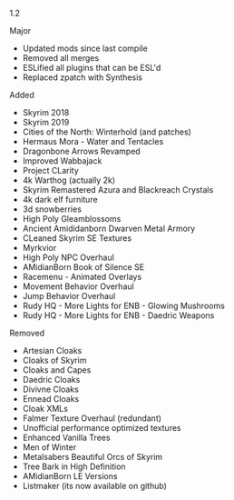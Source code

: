1.2

Major
- Updated mods since last compile
- Removed all merges
- ESLified all plugins that can be ESL'd
- Replaced zpatch with Synthesis

Added
- Skyrim 2018
- Skyrim 2019
- Cities of the North: Winterhold (and patches)
- Hermaus Mora - Water and Tentacles
- Dragonbone Arrows Revamped
- Improved Wabbajack
- Project CLarity
- 4k Warthog (actually 2k)
- Skyrim Remastered Azura and Blackreach Crystals
- 4k dark elf furniture
- 3d snowberries
- High Poly Gleamblossoms
- Ancient Amididanborn Dwarven Metal Armory
- CLeaned Skyrim SE Textures
- Myrkvior
- High Poly NPC Overhaul
- AMidianBorn Book of Silence SE
- Racemenu - Animated Overlays
- Movement Behavior Overhaul
- Jump Behavior Overhaul
- Rudy HQ - More Lights for ENB - Glowing Mushrooms
- Rudy HQ - More Lights for ENB - Daedric Weapons

Removed
- Artesian Cloaks
- Cloaks of Skyrim
- Cloaks and Capes
- Daedric Cloaks
- Divivne Cloaks
- Ennead Cloaks
- Cloak XMLs
- Falmer Texture Overhaul (redundant)
- Unofficial performance optimized textures
- Enhanced Vanilla Trees
- Men of Winter
- Metalsabers Beautiful Orcs of Skyrim
- Tree Bark in High Definition
- AMidianBorn LE Versions
- Listmaker (its now available on github)

